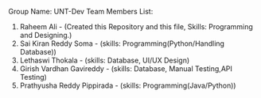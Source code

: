 Group Name: UNT-Dev
Team Members List:
1. Raheem Ali - (Created this Repository and this file, Skills: Programming and Designing.)
2. Sai Kiran Reddy Soma - (skills: Programming(Python/Handling Database))
3. Lethaswi Thokala - (skills: Database, UI/UX Design)
4. Girish Vardhan Gavireddy - (skills: Database, Manual Testing,API Testing)
5. Prathyusha Reddy Pippirada - (skills: Programming(Java/Python))
